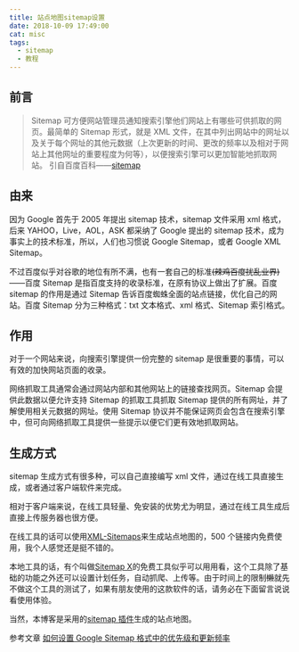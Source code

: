 ```yaml
---
title: 站点地图sitemap设置
date: 2018-10-09 17:49:00
cat: misc
tags:
  - sitemap
  - 教程
---
```


## 前言

> Sitemap 可方便网站管理员通知搜索引擎他们网站上有哪些可供抓取的网页。最简单的 Sitemap 形式，就是 XML 文件，在其中列出网站中的网址以及关于每个网址的其他元数据（上次更新的时间、更改的频率以及相对于网站上其他网址的重要程度为何等），以便搜索引擎可以更加智能地抓取网站。
> 引自百度百科——[sitemap][1]

## 由来

因为 Google 首先于 2005 年提出 sitemap 技术，sitemap 文件采用 xml 格式，后来 YAHOO，Live，AOL，ASK 都采纳了 Google 提出的 sitemap 技术，成为事实上的技术标准，所以，人们也习惯说 Google Sitemap，或者 Google XML Sitemap。

不过百度似乎对谷歌的地位有所不满，也有一套自己的标准~~(辣鸡百度扰乱业界)~~——百度 Sitemap 是指百度支持的收录标准，在原有协议上做出了扩展。百度 sitemap 的作用是通过 Sitemap 告诉百度蜘蛛全面的站点链接，优化自己的网站。百度 Sitemap 分为三种格式：txt 文本格式、xml 格式、Sitemap 索引格式。

## 作用

对于一个网站来说，向搜索引擎提供一份完整的 sitemap 是很重要的事情，可以有效的加快网站页面的收录。

网络抓取工具通常会通过网站内部和其他网站上的链接查找网页。Sitemap 会提供此数据以便允许支持 Sitemap 的抓取工具抓取 Sitemap 提供的所有网址，并了解使用相关元数据的网址。使用 Sitemap 协议并不能保证网页会包含在搜索引擎中，但可向网络抓取工具提供一些提示以便它们更有效地抓取网站。

## 生成方式

sitemap 生成方式有很多种，可以自己直接编写 xml 文件，通过在线工具直接生成，或者通过客户端软件来完成。

相对于客户端来说，在线工具轻量、免安装的优势尤为明显，通过在线工具生成后直接上传服务器也很方便。

在线工具的话可以使用[XML-Sitemaps][2]来生成站点地图的，500 个链接内免费使用，我个人感觉还是挺不错的。

本地工具的话，有个叫做[Sitemap X][3]的免费工具似乎可以用用看，这个工具除了基础的功能之外还可以设置计划任务，自动抓爬、上传等。由于时间上的限制~~懒~~就先不做这个工具的测试了，如果有朋友使用的这款软件的话，请务必在下面留言说说看使用体验。

当然，本博客是采用的[sitemap 插件][4]生成的站点地图。

参考文章
[如何设置 Google Sitemap 格式中的优先级和更新频率][5]

[1]: https://baike.baidu.com/item/sitemap/6241567?fr=aladdin
[2]: https://www.xml-sitemaps.com/
[3]: http://cn.sitemapx.com/
[4]: https://plugins.typecho.me/plugins/sitemap-xml.html
[5]: http://www.maixj.net/wlyx/sitemap-youxianji-gengxinpinlv-9308
